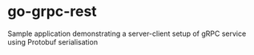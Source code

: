# go-grpc-rest
Sample application demonstrating a server-client setup of gRPC service using Protobuf serialisation
